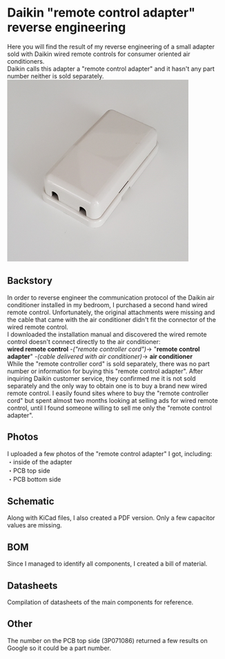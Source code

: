 # Daikin "remote control adapter" reverse engineering
Here you will find the result of my reverse engineering of a small adapter sold with Daikin wired remote controls for consumer oriented air conditioners.  
Daikin calls this adapter a "remote control adapter" and it hasn't any part number neither is sold separately.
![photo of remote control adapter](photos/outside.jpg)  

## Backstory
In order to reverse engineer the communication protocol of the Daikin air conditioner installed in my bedroom, I purchased a second hand wired remote control.
Unfortunately, the original attachments were missing and the cable that came with the air conditioner didn't fit the connector of the wired remote control.  
I downloaded the installation manual and discovered the wired remote control doesn't connect directly to the air conditioner:  
**wired remote control** -*("remote controller cord")*-> "**remote control adapter**" -*(cable delivered with air conditioner)*-> **air conditioner**  
While the "remote controller cord" is sold separately, there was no part number or information for buying this "remote control adapter".
After inquiring Daikin customer service, they confirmed me it is not sold separately and the only way to obtain one is to buy a brand new wired remote control.
I easily found sites where to buy the "remote controller cord" but spent almost two months looking at selling ads for wired remote control, until I found someone willing to sell me only the "remote control adapter".

## Photos
I uploaded a few photos of the "remote control adapter" I got, including:  
・inside of the adapter  
・PCB top side  
・PCB bottom side  

## Schematic
Along with KiCad files, I also created a PDF version. Only a few capacitor values are missing.

## BOM
Since I managed to identify all components, I created a bill of material.

## Datasheets
Compilation of datasheets of the main components for reference.

## Other
The number on the PCB top side (3P071086) returned a few results on Google so it could be a part number.
